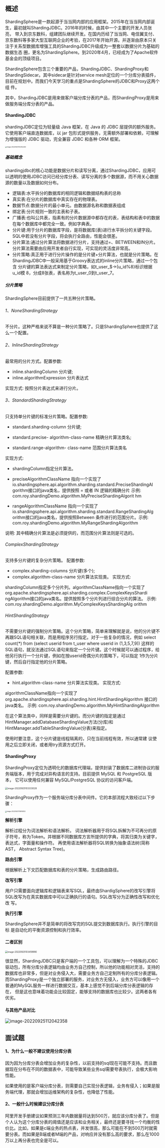 ## 概述

ShardingSphere是一款起源于当当网内部的应用框架。2015年在当当网内部诞生，最初就叫ShardingJDBC。2016年的时候，由其中一个主要的开发人员张亮， 带入到京东数科，组建团队继续开发。在国内历经了当当网、电信翼支付、京东数科等多家大型互联网企业的考验，在2017年开始开源。并逐渐由原本只关注于关系型数据库增强工具的ShardingJDBC升级成为一整套以数据分片为基础的数据生态 圈，更名为ShardingSphere。到2020年4月，已经成为了Apache软件基金会的顶级项目。

ShardingSphere包含三个重要的产品，ShardingJDBC、ShardingProxy和 ShardingSidecar。其中sidecar是针对service mesh定位的一个分库分表插件，目前在规划中。而我们今天学习的重点是ShardingSphere的JDBC和Proxy这两个组 件。

其中，ShardingJDBC是用来做客户端分库分表的产品，而ShardingProxy是用来做服务端分库分表的产品。

#### ShardingJDBC

shardingJDBC定位为轻量级 Java 框架，在 Java 的 JDBC 层提供的额外服务。它使用客户端直连数据库，以 jar 包形式提供服务，无需额外部署和依赖，可理解为增强版的 JDBC 驱动，完全兼容 JDBC 和各种 ORM 框架。

<img src="https://yusheng-picgo.oss-cn-beijing.aliyuncs.com/picgo/image-20220925102352263.png" alt="image-20220925102352263" style="zoom: 33%;" />

##### 基础概念

shardingjdbc的核心功能是数据分片和读写分离，通过ShardingJDBC，应用可以透明的使用JDBC访问已经分库分表、读写分离的多个数据源，而不用关心数据源的数量以及数据如何分布。

- 逻辑表:水平拆分的数据库的相同逻辑和数据结构表的总称 
- 真实表:在分片的数据库中真实存在的物理表。 
- 数据节点:数据分片的最小单元。由数据源名称和数据表组成
- 绑定表:分片规则一致的主表和子表。
-  广播表:也叫公共表，指素有的分片数据源中都存在的表，表结构和表中的数据 在每个数据库中都完全一致。例如字典表。 
- 分片键:用于分片的数据库字段，是将数据库(表)进行水平拆分的关键字段。 SQL中若没有分片字段，将会执行全路由，性能会很差。 
- 分片算法:通过分片算法将数据进行分片，支持通过=、BETWEEN和IN分片。 分片算法需要由应用开发者自行实现，可实现的灵活度非常高。 
- 分片策略:真正用于进行分片操作的是分片键+分片算法，也就是分片策略。在 ShardingJDBC中一般采用基于Groovy表达式的inline分片策略，通过一个包含 分片键的算法表达式来制定分片策略，如t_user_$->{u_id%8}标识根据u_id模 8，分成8张表，表名称为t_user_0到t_user_7。

##### 分片策略

ShardingSphere目前提供了一共五种分片策略。

###### 1、NoneShardingStrategy

不分片。这种严格来说不算是一种分片策略了。只是ShardingSphere也提供了这么一个配置。

###### 2、InlineShardingStrategy

最常用的分片方式。配置参数: 

- inline.shardingColumn 分片键;
- inline.algorithmExpression 分片表达式

实现方式: 按照分片表达式来进行分片。

###### 3、StandardShardingStrategy

只支持单分片键的标准分片策略。配置参数:

- standard.sharding-column 分片键;

- standard.precise- algorithm-class-name 精确分片算法类名;

- standard.range-algorithm- class-name 范围分片算法类名

实现方式:

- shardingColumn指定分片算法。

- preciseAlgorithmClassName 指向一个实现了 io.shardingsphere.api.algorithm.sharding.standard.PreciseShardingAl gorithm接口的java类名，提供按照 = 或者 IN 逻辑的精确分片 示例: com.roy.shardingDemo.algorithm.MyPreciseShardingAlgorit hm

- rangeAlgorithmClassName 指向一个实现了 io.shardingsphere.api.algorithm.sharding.standard.RangeShardingAlg orithm接口的java类名，提供按照Between 条件进行的范围分片。示例: com.roy.shardingDemo.algorithm.MyRangeShardingAlgorithm 

说明: 其中精确分片算法是必须提供的，而范围分片算法则是可选的。

###### ComplexShardingStrategy

支持多分片键的复杂分片策略。 配置参数:

- complex.sharding-columns 分片键(多个); 
- complex.algorithm-class-name 分片算法实现类。 实现方式:

shardingColumn指定多个分片列。algorithmClassName指向一个实现了 org.apache.shardingsphere.api.sharding.complex.ComplexKeysShardi ngAlgorithm接口的java类名。提供按照多个分片列进行综合分片的算法。 示例: com.roy.shardingDemo.algorithm.MyComplexKeysShardingAlg orithm

###### HintShardingStrategy

不需要分片键的强制分片策略。这个分片策略，简单来理解就是说，他的分片键不再跟SQL语句相关联，而是用程序另行指定。对于一些复杂的情况，例如 select count(*) from (select userid from t_user where userid in (1,3,5,7,9)) 这样的SQL语句，就没法通过SQL语句来指定一个分片键。这个时候就可以通过程序，给他另行执行一个分片键，例如在按userid奇偶分片的策略下，可以指定 1作为分片键，然后自行指定他的分片策略。

配置参数:

- hint.algorithm-class-name 分片算法实现类。 实现方式:

algorithmClassName指向一个实现了 org.apache.shardingsphere.api.sharding.hint.HintShardingAlgorithm 接口的java类名。 示例: com.roy.shardingDemo.algorithm.MyHintShardingAlgorithm

在这个算法类中，同样是需要分片键的。而分片键的指定是通过 HintManager.addDatabaseShardingValue方法(分库)和 HintManager.addTableShardingValue(分表)来指定。

使用时要注意，这个分片键是线程隔离的，只在当前线程有效，所以通常建 议使用之后立即关闭，或者用try资源方式打开。

#### ShardingProxy

ShardingProxy定位为透明化的数据库代理端，提供封装了数据库二进制协议的服 务端版本，用于完成对异构语言的支持。目前提供 MySQL 和 PostgreSQL 版本， 它可以使用任何兼容 MySQL/PostgreSQL 协议的访问客戶端。

<img src="https://yusheng-picgo.oss-cn-beijing.aliyuncs.com/picgo/image-20220925103333028.png" alt="image-20220925103333028" style="zoom: 50%;" />

ShardingProxy作为一个服务端分库分表中间件。它的本部流程大致经过以下步骤：

<img src="https://yusheng-picgo.oss-cn-beijing.aliyuncs.com/picgo/image-20220925110816093.png" alt="image-20220925110816093" style="zoom:33%;" />

**解析引擎**

解析过程分为词法解析和语法解析。 词法解析器用于将SQL拆解为不可再分的原 子符号，称为Token。并根据不同数据库方言所提供的字典，将其归类为关键字， 表达式，字面量和操作符。 再使用语法解析器将SQL转换为抽象语法树(简称AST， Abstract Syntax Tree)。

**路由引擎**

根据解析上下文匹配数据库和表的分片策略，生成路由路径。

**改写引擎**

用户只需要面向逻辑库和逻辑表来写SQL，最终由ShardigSphere的改写引擎将 SQL改写为在真实数据库中可以正确执行的语句。SQL改写分为正确性改写和优化改 写。

**执行引擎**

ShardingSphere并不是简单的将改写完的SQL提交到数据库执行。执行引擎的目标 是自动化的平衡资源控制和执行效率。

#### 二者区别

<img src="https://yusheng-picgo.oss-cn-beijing.aliyuncs.com/picgo/image-20220925103459990.png" alt="image-20220925103459990" style="zoom:50%;" />

很显然，ShardingJDBC只是客户端的一个工具包，可以理解为一个特殊的JDBC 驱动包，所有分库分表逻辑均由业务方自己控制，所以他的功能相对灵活，支持的数据库也非常多，但是对业务侵入大，需要业务方自己定制所有的分库分表逻辑。 而ShardingProxy是一个独立部署的服务，对业务方无侵入，业务方可以像用一个 普通的MySQL服务一样进行数据交互，基本上感觉不到后端分库分表逻辑的存在， 但是这也意味着功能会比较固定，能够支持的数据库也比较少。这两者各有优劣。

#### 与其他产品对比

<img src="https://yusheng-picgo.oss-cn-beijing.aliyuncs.com/picgo/image-20220925112042358.png" alt="image-20220925112042358"  />

## 面试题

#### 1、为什么一般不建议使用分库分表

因为因为分库分表会增加业务的复杂性，以前支持的sql现在可能不支持。而且数据现在分布在不同的数据表中，可能导致某些业务sql需要夸表执行，会极大影响性能。

如果使用的是客户端分库分表，则需要自己实现分表逻辑，业务有侵入；如果是服务端代理，那就会增加运维架构的复杂性，也降低了性能。

#### 2、一般什么时候建议分库分表

阿里开发手册建议如果预测三年内数据量将达到500万，就应该分库分表了。但是个人认为这个分库分表的阈值还是应该和业务相关，最终还是要寻找一个均衡的性价比。比如，如果是c端业务的热点表，并发很高，那么可能在不到500万时就需要分表。而如果是B端或者M端的产品，对响应并没有那么高的要求，那么在1000万以上再分表也完全是可以。